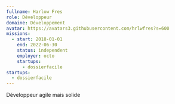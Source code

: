 ```yaml
---
fullname: Harlow Fres
role: Développeur
domaine: Développement
avatar: https://avatars3.githubusercontent.com/hrlwfres?s=600
missions:
  - start: 2018-01-01
    end: 2022-06-30
    status: independent
    employer: octo
    startups:
      - dossierfacile
startups:
  - dossierfacile
---
```

Développeur agile mais solide
